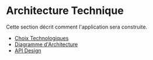 # Architecture Technique

Cette section décrit comment l'application sera construite.

- [Choix Technologiques](./01_Choix_Technologiques.md)
- [Diagramme d'Architecture](./02_Diagramme_Architecture.md)
- [API Design](./03_API_Design.md) 